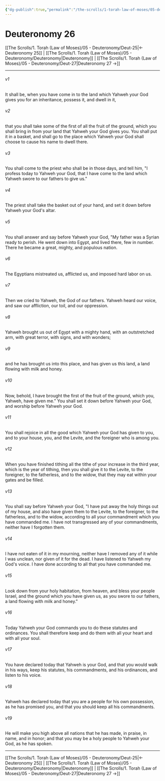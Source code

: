 ```yaml
---
{"dg-publish":true,"permalink":"/the-scrolls/1-torah-law-of-moses/05-deuteronomy/deut-26/","tags":["TheScrolls","TorahLawofMoses"]}
---
```



# Deuteronomy 26

[[The Scrolls/1. Torah (Law of Moses)/05 - Deuteronomy/Deut-25\|← Deuteronomy 25]] | [[The Scrolls/1. Torah (Law of Moses)/05 - Deuteronomy/Deuteronomy\|Deuteronomy]] | [[The Scrolls/1. Torah (Law of Moses)/05 - Deuteronomy/Deut-27\|Deuteronomy 27 →]]
***



###### v1 
It shall be, when you have come in to the land which Yahweh your God gives you for an inheritance, possess it, and dwell in it, 

###### v2 
that you shall take some of the first of all the fruit of the ground, which you shall bring in from your land that Yahweh your God gives you. You shall put it in a basket, and shall go to the place which Yahweh your God shall choose to cause his name to dwell there. 

###### v3 
You shall come to the priest who shall be in those days, and tell him, "I profess today to Yahweh your God, that I have come to the land which Yahweh swore to our fathers to give us." 

###### v4 
The priest shall take the basket out of your hand, and set it down before Yahweh your God's altar. 

###### v5 
You shall answer and say before Yahweh your God, "My father was a Syrian ready to perish. He went down into Egypt, and lived there, few in number. There he became a great, mighty, and populous nation. 

###### v6 
The Egyptians mistreated us, afflicted us, and imposed hard labor on us. 

###### v7 
Then we cried to Yahweh, the God of our fathers. Yahweh heard our voice, and saw our affliction, our toil, and our oppression. 

###### v8 
Yahweh brought us out of Egypt with a mighty hand, with an outstretched arm, with great terror, with signs, and with wonders; 

###### v9 
and he has brought us into this place, and has given us this land, a land flowing with milk and honey. 

###### v10 
Now, behold, I have brought the first of the fruit of the ground, which you, Yahweh, have given me." You shall set it down before Yahweh your God, and worship before Yahweh your God. 

###### v11 
You shall rejoice in all the good which Yahweh your God has given to you, and to your house, you, and the Levite, and the foreigner who is among you. 

###### v12 
When you have finished tithing all the tithe of your increase in the third year, which is the year of tithing, then you shall give it to the Levite, to the foreigner, to the fatherless, and to the widow, that they may eat within your gates and be filled. 

###### v13 
You shall say before Yahweh your God, "I have put away the holy things out of my house, and also have given them to the Levite, to the foreigner, to the fatherless, and to the widow, according to all your commandment which you have commanded me. I have not transgressed any of your commandments, neither have I forgotten them. 

###### v14 
I have not eaten of it in my mourning, neither have I removed any of it while I was unclean, nor given of it for the dead. I have listened to Yahweh my God's voice. I have done according to all that you have commanded me. 

###### v15 
Look down from your holy habitation, from heaven, and bless your people Israel, and the ground which you have given us, as you swore to our fathers, a land flowing with milk and honey." 

###### v16 
Today Yahweh your God commands you to do these statutes and ordinances. You shall therefore keep and do them with all your heart and with all your soul. 

###### v17 
You have declared today that Yahweh is your God, and that you would walk in his ways, keep his statutes, his commandments, and his ordinances, and listen to his voice. 

###### v18 
Yahweh has declared today that you are a people for his own possession, as he has promised you, and that you should keep all his commandments. 

###### v19 
He will make you high above all nations that he has made, in praise, in name, and in honor; and that you may be a holy people to Yahweh your God, as he has spoken.

***
[[The Scrolls/1. Torah (Law of Moses)/05 - Deuteronomy/Deut-25\|← Deuteronomy 25]] | [[The Scrolls/1. Torah (Law of Moses)/05 - Deuteronomy/Deuteronomy\|Deuteronomy]] | [[The Scrolls/1. Torah (Law of Moses)/05 - Deuteronomy/Deut-27\|Deuteronomy 27 →]]

